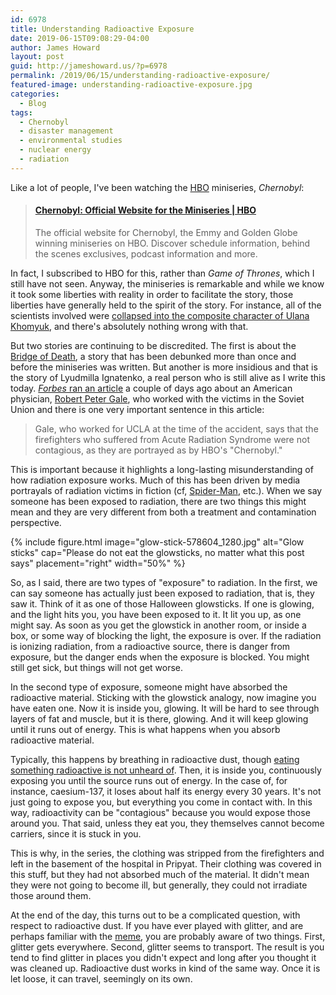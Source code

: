 ```yaml
---
id: 6978
title: Understanding Radioactive Exposure
date: 2019-06-15T09:08:29-04:00
author: James Howard
layout: post
guid: http://jameshoward.us/?p=6978
permalink: /2019/06/15/understanding-radioactive-exposure/
featured-image: understanding-radioactive-exposure.jpg
categories:
  - Blog
tags:
  - Chernobyl
  - disaster management
  - environmental studies
  - nuclear energy
  - radiation
---
```

Like a lot of people, I've been watching the [HBO](https://www.hbo.com/)
miniseries, _Chernobyl_:

<blockquote class="embedly-card" data-card-key="66f8489580e04fc4a88a724eb5058bb3" data-card-branding="0" data-card-type="article-full"><h4><a href="https://www.hbo.com/chernobyl">Chernobyl: Official Website for the Miniseries | HBO</a></h4><p>The official website for Chernobyl, the Emmy and Golden Globe winning miniseries on HBO. Discover schedule information, behind the scenes exclusives, podcast information and more.</p></blockquote>
<script async src="//cdn.embedly.com/widgets/platform.js" charset="UTF-8"></script>

In fact, I subscribed to HBO for this, rather than _Game of Thrones_,
which I still have not seen. Anyway, the miniseries is remarkable
and while we know it took some liberties with reality in order to
facilitate the story, those liberties have generally held to the
spirit of the story. For instance, all of the scientists involved
were [collapsed into the composite character of Ulana
Khomyuk](https://www.scotsman.com/arts-and-culture/film-and-tv/emily-watson-on-her-new-tv-drama-chernobyl-1-4920211),
and there's absolutely nothing wrong with that.

But two stories are continuing to be discredited. The first is about
the [Bridge of
Death](https://www.mamamia.com.au/chernobyl-bridge-of-death/), a
story that has been debunked more than once and before the miniseries
was written. But another is more insidious and that is the story
of Lyudmilla Ignatenko, a real person who is still alive as I write
this today. [_Forbes_ ran an
article](https://www.forbes.com/sites/michaelshellenberger/2019/06/11/top-ucla-doctor-denounces-depiction-of-radiation-in-hbos-chernobyl-as-wrong-and-dangerous/#55b81821e072)
a couple of days ago about an American physician, [Robert Peter
Gale](http://robertpetergalemd.com/), who worked with the victims
in the Soviet Union and there is one very important sentence in
this article:

> Gale, who worked for UCLA at the time of the accident, says that
the firefighters who suffered from Acute Radiation Syndrome were
not contagious, as they are portrayed as by HBO's "Chernobyl."

This is important because it highlights a long-lasting misunderstanding
of how radiation exposure works. Much of this has been driven by
media portrayals of radiation victims in fiction (cf,
[Spider-Man](https://www.marvel.com/characters/spider-man-peter-parker),
etc.). When we say someone has been exposed to radiation, there are
two things this might mean and they are very different from both a
treatment and contamination perspective.

{% include figure.html image="glow-stick-578604_1280.jpg" alt="Glow sticks"
   cap="Please do not eat the glowsticks, no matter what this post says" placement="right" width="50%" %}

So, as I said, there are two types of "exposure" to radiation. In
the first, we can say someone has actually just been exposed to
radiation, that is, they saw it. Think of it as one of those Halloween
glowsticks. If one is glowing, and the light hits you, you have
been exposed to it. It lit you up, as one might say. As soon as you
get the glowstick in another room, or inside a box, or some way of
blocking the light, the exposure is over. If the radiation is
ionizing radiation, from a radioactive source, there is danger from
exposure, but the danger ends when the exposure is blocked. You
might still get sick, but things will not get worse.

In the second type of exposure, someone might have absorbed the
radioactive material. Sticking with the glowstick analogy, now
imagine you have eaten one. Now it is inside you, glowing. It will
be hard to see through layers of fat and muscle, but it is there,
glowing. And it will keep glowing until it runs out of energy. This
is what happens when you absorb radioactive material.

Typically, this happens by breathing in radioactive dust, though
[eating something radioactive is not unheard
of](https://www.lastwordonnothing.com/2011/03/28/contamination-in-goiania/).
Then, it is inside you, continuously exposing you until the source
runs out of energy. In the case of, for instance, caesium-137, it
loses about half its energy every 30 years. It's not just going to
expose you, but everything you come in contact with. In this way,
radioactivity can be "contagious" because you would expose those
around you. That said, unless they eat you, they themselves cannot
become carriers, since it is stuck in you.

This is why, in the series, the clothing was stripped from the
firefighters and left in the basement of the hospital in Pripyat.
Their clothing was covered in this stuff, but they had not absorbed
much of the material. It didn't mean they were not going to become
ill, but generally, they could not irradiate those around them.

At the end of the day, this turns out to be a complicated question,
with respect to radioactive dust. If you have ever played with
glitter, and are perhaps familiar with the
[meme](https://www.google.com/search?q=glitter+herpes), you are
probably aware of two things. First, glitter gets everywhere. Second,
glitter seems to transport. The result is you tend to find glitter
in places you didn't expect and long after you thought it was cleaned
up. Radioactive dust works in kind of the same way. Once it is let
loose, it can travel, seemingly on its own.

